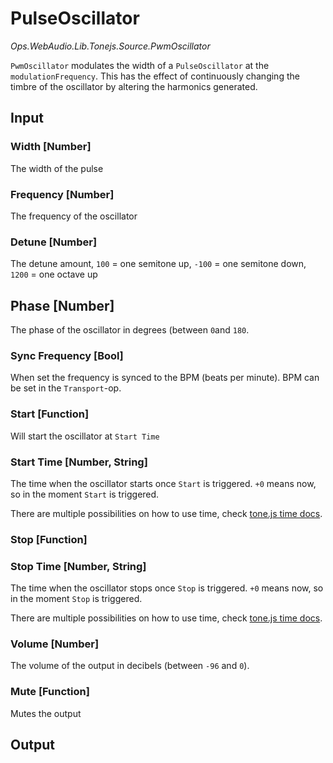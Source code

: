 # PulseOscillator

*Ops.WebAudio.Lib.Tonejs.Source.PwmOscillator*   

`PwmOscillator` modulates the width of a `PulseOscillator` at the `modulationFrequency`. This has the effect of continuously changing the timbre of the oscillator by altering the harmonics generated.

## Input

### Width [Number]

The width of the pulse

### Frequency [Number]

The frequency of the oscillator

### Detune [Number]

The detune amount, `100` = one semitone up, `-100` = one semitone down, `1200` = one octave up

## Phase [Number]

The phase of the oscillator in degrees (between `0`and `180`.

### Sync Frequency [Bool]

When set the frequency is synced to the BPM (beats per minute). BPM can be set in the `Transport`-op.

### Start [Function]

Will start the oscillator at `Start Time` 

### Start Time [Number, String]

The time when the oscillator starts once `Start` is triggered. `+0` means now, so in the moment `Start` is triggered. 

There are multiple possibilities on how to use time, check [tone.js time docs](https://github.com/Tonejs/Tone.js/wiki/Time).

### Stop [Function]

### Stop Time [Number, String]

The time when the oscillator stops once `Stop` is triggered. `+0` means now, so in the moment `Stop` is triggered. 

There are multiple possibilities on how to use time, check [tone.js time docs](https://github.com/Tonejs/Tone.js/wiki/Time).

### Volume [Number]

The volume of the output in decibels (between `-96` and `0`).

### Mute [Function]

Mutes the output

## Output